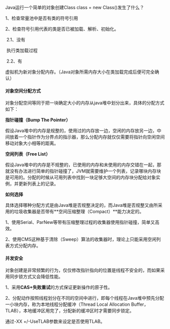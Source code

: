 Java运行一个简单的对象创建Class class = new Class()发生了什么？

1、检查常量池中是否有类的符号引用

2、检查符号引用代表的类是否已被加载、解析、初始化。

​       2.1、没有

​	  执行类加载过程

​       2.2、有

​	  虚拟机为新对象分配内存。（Java对象所需内存大小在类加载完成后便可完全确认）



#### 对象空间分配方式

对象分配空间等同于把一块确定大小的内存从java堆中划分出来，具体的分配方式如下：

**指针碰撞（Bump The Pointer）**

假设Java堆中的内存是规整的，使用过的内存放一边，空闲的内存放另一边，中间放着一个指针作为分界点的指示器，那么分配内存就仅仅需要将指针向空闲空间移动对象大小相等的距离。

**空闲列表（Free List）**

假设Java堆中的内存是不规整的，已使用的内存和未使用的内存交错在一起，那就没有办法进行简单的指针碰撞了，JVM就需要维护一个列表，记录哪块内存块是可用的。分配的时候从可用列表中找到一块足够大空间的内存块分配给对象实例，并更新列表上的记录。

**如何选择**

具体选择哪种分配方式是由Java堆是否规整决定的，而Java堆是否规整又由所采用的垃圾收集器是否带有**空间压缩整理（Compact）**能力决定的。

1、使用Serial、ParNew等带有压缩整理过程的收集器使用指针碰撞，简单又高效。

2、使用CMS这种基于清除（Sweep）算法的收集器时，理论上只能采用空闲列表方式分配内存。



#### 并发安全

对象创建是非常频繁的行为，仅仅修改指针指向的位置是线程不安全的，而如果采用同步锁方式又会降低性能。

1、采用**CAS+失败重试**的方式保证更新操作的原子性。

2、分配动作按照线程划分在不同的空间中进行，即每个线程在Java堆中预先分配一小块内存，称为本地线程分配缓冲（Thread Local Allocation Buffer，TLAB），本地缓冲区用完了，分配新的缓冲区时才需要同步锁定。

通过-XX +/-UseTLAB参数来设定是否使用TLAB。

